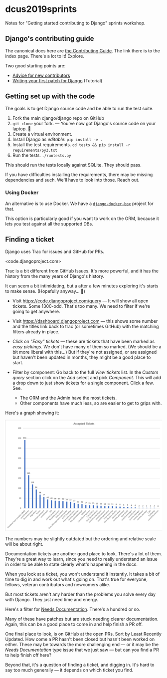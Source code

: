 # dcus2019sprints
Notes for "Getting started contributing to Django" sprints workshop.


## Django's contributing guide

The canonical docs here are [the Contributing Guide](https://docs.djangoproject.com/en/dev/internals/contributing/).
The link there is to the index page. There's a lot to it! Explore.

Two good starting points are:

* [Advice for new contributors](https://docs.djangoproject.com/en/dev/internals/contributing/new-contributors/)
* [Writing your first patch for Django](https://docs.djangoproject.com/en/dev/intro/contributing/) (Tutorial)


## Getting set up with the code

The goals is to get Django source code and be able to run the test suite.

1. Fork the main django/django repo on GitHub
2. `git clone` your fork. — You've now got Django's source code on your laptop. 💃
3. Create a virtual environment.
4. Install Django as _editable_: `pip install -e .`
5. Install the test requirements. `cd tests && pip install -r requirements/py3.txt`
6. Run the tests. `./runtests.py`

This should run the tests locally against SQLite. They should pass.

If you have difficulties installing the requirements, there may be missing
dependencies and such. We'll have to look into those. Reach out.


### Using Docker

An alternative is to use Docker. We have a [`django-docker-box`](https://github.com/django/django-docker-box)
project for that.

This option is particularly good if you want to work on the ORM, because it
lets you test against all the supported DBs.


## Finding a ticket

Django uses Trac for issues and GitHub for PRs.

<code.djangoproject.com>

Trac is a bit different from GitHub Issues. It's more powerful, and it has the
history from the many years of Django's history.

It can seem a bit intimidating, but a after a few minutes exploring it's starts
to make sense. (Hopefully anyway… 🙂)


- Visit https://code.djangoproject.com/query — It will show all open tickets.
  Some 1300-odd. That's too many. We need to filter if we're going to get
  anywhere.

- Visit https://dashboard.djangoproject.com — this shows some number and the
  titles link back to trac (or sometimes GitHub) with the matching filters
  already in place.

- Click on _"Easy" tickets_ — these are tickets that have been marked as _easy
  pickings_. We don't have many of them so marked. (We should be a bit more
  liberal with this…) But if they're not assigned, or are assigned but haven't
  been updated in months, they might be a good place to start.

- Filter by component: Go back to the full _View tickets_ list. In the _Custom
  query_ section click on the _And_ select and pick _Component_. This will add
  a drop down to just show tickets for a single component. Click a few. See.

    - The ORM and the Admin have the most tickets.
    - Other components have much less, so are easier to get to grips with.

Here's a graph showing it:

![Open Accepted tickets on Django by component](./Images/Django-Accepted-tickets-by-component.png)

The numbers may be slightly outdated but the ordering and relative scale will
be about right.

Documentation tickets are another good place to look. There's a lot of them. They're a great way to learn, since you need to really understand an issue in order to be able to state clearly what's happening in the docs.

When you look at a ticket, you won't understand it instantly. It takes a bit of time to dig in and work out what's going on. That's true for everyone, fellows, veteran contributors and newcomers alike.

But most tickets aren't any harder than the problems you solve every day with Django. They just need time and energy.

Here's a filter for [Needs
Documentation](https://code.djangoproject.com/query?status=assigned&status=new&needs_docs=1&col=id&col=summary&col=status&col=component&col=owner&col=type&col=version&desc=1&order=id).
There's a hundred or so.

Many of these have patches but are stuck needing clearer documentation. Again,
this can be a good place to come in and help finish a PR off.

One final place to look, is on GitHub at the open PRs. Sort by Least Recently Updated. How come a PR hasn't been closed but hasn't been worked on either. These may be towards the more challenging end — or it may be the _Needs Documentation_ type issue that we just saw — but can you find a PR to help finish off here?

Beyond that, it's a question of finding a ticket, and digging in. It's hard to say too much generally — it depends on which ticket you find.
